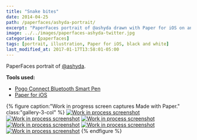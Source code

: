 ```yaml
---
title: "Snake bites"
date: 2014-04-25
path: /paperfaces/ashyda-portrait/
excerpt: "PaperFaces portrait of @ashyda drawn with Paper for iOS on an iPad."
image: ../../images/paperfaces-ashyda-twitter.jpg
categories: [paperfaces]
tags: [portrait, illustration, Paper for iOS, black and white]
last_modified_at: 2017-01-17T13:58:01-05:00
---
```


PaperFaces portrait of [@ashyda](https://twitter.com/ashyda).

**Tools used:**

- [Pogo Connect Bluetooth Smart Pen](https://www.amazon.com/gp/product/B009K448L4/ref=as_li_ss_tl?ie=UTF8&camp=1789&creative=390957&creativeASIN=B009K448L4&linkCode=as2&tag=mademist-20)
- [Paper for iOS](https://paper.bywetransfer.com/)

{% figure caption:"Work in progress screen captures Made with Paper." class:"gallery-3-col" %}
[![Work in process screenshot](../../images/paperfaces-ashyda-process-1-600.jpg)](../../images/paperfaces-ashyda-process-1-lg.jpg)
[![Work in process screenshot](../../images/paperfaces-ashyda-process-2-600.jpg)](../../images/paperfaces-ashyda-process-2-lg.jpg)
[![Work in process screenshot](../../images/paperfaces-ashyda-process-3-600.jpg)](../../images/paperfaces-ashyda-process-3-lg.jpg)
[![Work in process screenshot](../../images/paperfaces-ashyda-process-4-600.jpg)](../../images/paperfaces-ashyda-process-4-lg.jpg)
[![Work in process screenshot](../../images/paperfaces-ashyda-process-5-600.jpg)](../../images/paperfaces-ashyda-process-5-lg.jpg)
[![Work in process screenshot](../../images/paperfaces-ashyda-process-6-600.jpg)](../../images/paperfaces-ashyda-process-6-lg.jpg)
{% endfigure %}
